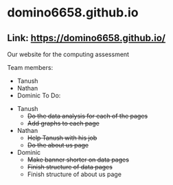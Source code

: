 # domino6658.github.io

## Link: <a href="https://domino6658.github.io/" target="_blank">https://domino6658.github.io/</a>

Our website for the computing assessment

Team members:
- Tanush
- Nathan
- Dominic
To Do:
* Tanush
    * ~~Do the data analysis for each of the pages~~
    * ~~Add graphs to each page~~
* Nathan
    * ~~Help Tanush with his job~~
    * ~~Do the about us page~~
* Dominic
    * ~~Make banner shorter on data pages~~
    * ~~Finish structure of data pages~~
    * Finish structure of about us page